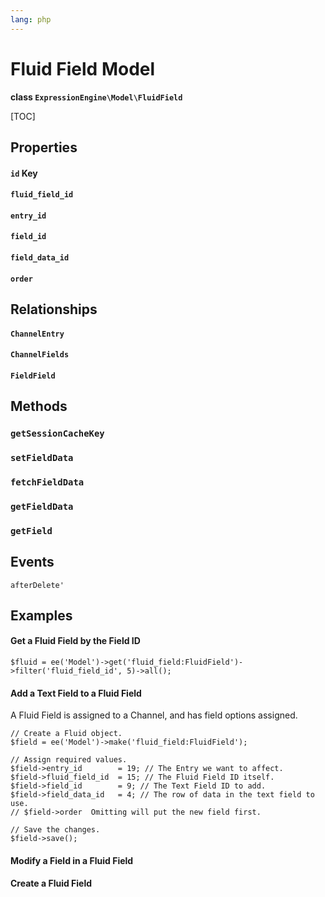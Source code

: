 ```yaml
---
lang: php
---
```


<!--
    This source file is part of the open source project
    ExpressionEngine User Guide (https://github.com/ExpressionEngine/ExpressionEngine-User-Guide)

    @link      https://expressionengine.com/
    @copyright Copyright (c) 2003-2021, Packet Tide, LLC (https://packettide.com)
    @license   https://expressionengine.com/license Licensed under Apache License, Version 2.0
-->

# Fluid Field Model

**class `ExpressionEngine\Model\FluidField`**

[TOC]

## Properties
#### `id` Key
#### `fluid_field_id`
#### `entry_id`
#### `field_id`
#### `field_data_id`
#### `order`


## Relationships
#### `ChannelEntry`
#### `ChannelFields`
#### `FieldField`


## Methods
### `getSessionCacheKey`
### `setFieldData`
### `fetchFieldData`
### `getFieldData`
### `getField`


## Events
`afterDelete'`


## Examples

#### Get a Fluid Field by the Field ID
```
$fluid = ee('Model')->get('fluid_field:FluidField')->filter('fluid_field_id', 5)->all();
```

#### Add a Text Field to a Fluid Field
A Fluid Field is assigned to a Channel, and has field options assigned.
```
// Create a Fluid object.
$field = ee('Model')->make('fluid_field:FluidField');

// Assign required values.
$field->entry_id        = 19; // The Entry we want to affect.
$field->fluid_field_id  = 15; // The Fluid Field ID itself.
$field->field_id        = 9; // The Text Field ID to add.
$field->field_data_id   = 4; // The row of data in the text field to use.
// $field->order  Omitting will put the new field first.

// Save the changes.
$field->save();

```
#### Modify a Field in a Fluid Field




#### Create a Fluid Field
```

```